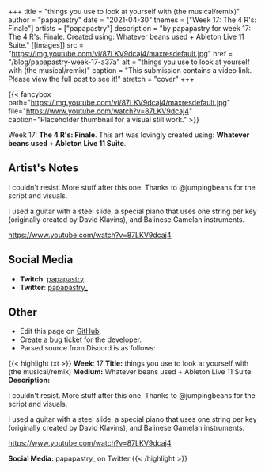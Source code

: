+++
title =       "things you use to look at yourself with (the musical/remix)"
author =      "papapastry"
date =        "2021-04-30"
themes =      ["Week 17: The 4 R's: Finale"]
artists =     ["papapastry"]
description = "by papapastry for week 17: The 4 R's: Finale. Created using: Whatever beans used + Ableton Live 11 Suite."
[[images]]
      src = "https://img.youtube.com/vi/87LKV9dcaj4/maxresdefault.jpg"
      href = "/blog/papapastry-week-17-a37a"
      alt = "things you use to look at yourself with (the musical/remix)"
      caption = "This submission contains a video link. Please view the full post to see it!"
      stretch = "cover"
+++

{{< fancybox path="https://img.youtube.com/vi/87LKV9dcaj4/maxresdefault.jpg" file="https://www.youtube.com/watch?v=87LKV9dcaj4" caption="Placeholder thumbnail for a visual still work." >}}


Week 17: **The 4 R's: Finale**. This art was lovingly created using: **Whatever beans used + Ableton Live 11 Suite**.

## Artist's Notes

I couldn't resist. More stuff after this one. Thanks to @jumpingbeans for the script and visuals.

I used a guitar with a steel slide, a special piano that uses one string per key (originally created by David Klavins), and Balinese Gamelan instruments.

https://www.youtube.com/watch?v=87LKV9dcaj4

## Social Media

- **Twitch**: <a href='https://twitch.tv/papapastry' target='_blank'>papapastry</a>
- **Twitter**: <a href='https://twitter.com/papapastry_' target='_blank'>papapastry_</a>

## Other

- Edit this page on [GitHub](https://github.com/teaminkling/web-refresh/edit/main/content/blog/papapastry-week-17-a37a.md).
- Create [a bug ticket](https://github.com/teaminkling/web-refresh/issues/new?assignees=&labels=bug&template=problem-report.md&title=) for the developer.
- Parsed source from Discord is as follows:

{{< highlight txt >}}
**Week**: 17
**Title:** things you use to look at yourself with (the musical/remix)
**Medium:** Whatever beans used + Ableton Live 11 Suite
**Description:**

I couldn't resist. More stuff after this one. Thanks to @jumpingbeans for the script and visuals.

I used a guitar with a steel slide, a special piano that uses one string per key (originally created by David Klavins), and Balinese Gamelan instruments.

https://www.youtube.com/watch?v=87LKV9dcaj4

**Social Media:** papapastry_ on Twitter
{{< /highlight >}}